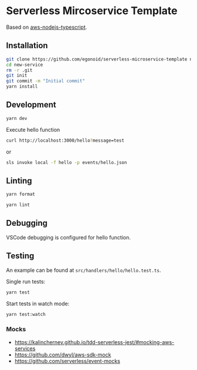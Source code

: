 # Serverless Mircoservice Template

Based on [aws-nodejs-typescript](https://github.com/serverless/serverless/tree/master/lib/plugins/create/templates/aws-nodejs-typescript).

## Installation

```bash
git clone https://github.com/egonoid/serverless-microservice-template new-service
cd new-service
rm -r .git
git init
git commit -m "Initial commit"
yarn install
```

## Development

```bash
yarn dev
```

Execute hello function

```bash
curl http://localhost:3000/hello?message=test
```

or

```bash
sls invoke local -f hello -p events/hello.json
```

## Linting

```bash
yarn format
```

```bash
yarn lint
```

## Debugging

VSCode debugging is configured for hello function.

## Testing

An example can be found at `src/handlers/hello/hello.test.ts`.

Single run tests:

```bash
yarn test
```

Start tests in watch mode:

```bash
yarn test:watch
```

### Mocks

- https://kalinchernev.github.io/tdd-serverless-jest/#mocking-aws-services
- https://github.com/dwyl/aws-sdk-mock
- https://github.com/serverless/event-mocks
